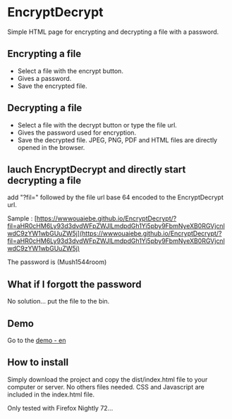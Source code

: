 # EncryptDecrypt

Simple HTML page for encrypting and decrypting a file with a password.

## Encrypting a file

- Select a file with the encrypt button.
- Gives a password.
- Save the encrypted file.

## Decrypting a file

- Select a file with the decrypt button or type the file url.
- Gives the password used for encryption.
- Save the decrypted file. JPEG, PNG, PDF and HTML files are directly opened in the browser.

## lauch EncryptDecrypt and directly start decrypting a file

add "?fil=" followed by the file url base 64 encoded to the EncryptDecrypt url. 

Sample : [https://wwwouaiebe.github.io/EncryptDecrypt/?fil=aHR0cHM6Ly93d3dvdWFpZWJlLmdpdGh1Yi5pby9FbmNyeXB0RGVjcnlwdC9zYW1wbGUuZW5j](https://wwwouaiebe.github.io/EncryptDecrypt/?fil=aHR0cHM6Ly93d3dvdWFpZWJlLmdpdGh1Yi5pby9FbmNyeXB0RGVjcnlwdC9zYW1wbGUuZW5j)

The password is (Mush1544room)

## What if I forgott the password

No solution... put the file to the bin.

## Demo

Go to the [demo - en ](https://wwwouaiebe.github.io/EncryptDecrypt/)

## How to install

Simply download the project and copy the dist/index.html file to your computer or server.
No others files needed. CSS and Javascript are included in the index.html file.

Only tested with Firefox Nightly 72...
